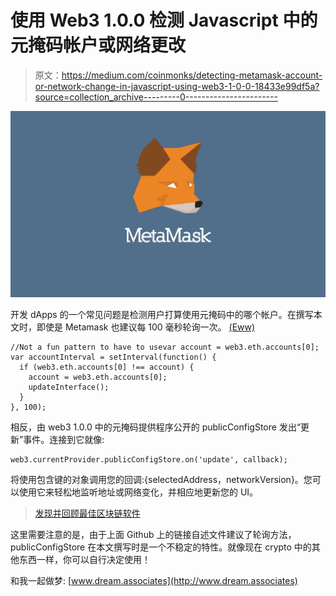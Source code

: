 # 使用 Web3 1.0.0 检测 Javascript 中的元掩码帐户或网络更改

> 原文：<https://medium.com/coinmonks/detecting-metamask-account-or-network-change-in-javascript-using-web3-1-0-0-18433e99df5a?source=collection_archive---------0----------------------->

![](img/b47e6ffe50892a3abc921943f64aff1b.png)

开发 dApps 的一个常见问题是检测用户打算使用元掩码中的哪个帐户。在撰写本文时，即使是 Metamask 也建议每 100 毫秒轮询一次。 [(Eww)](https://github.com/MetaMask/faq/blob/master/DEVELOPERS.md#ear-listening-for-selected-account-changes)

```
//Not a fun pattern to have to usevar account = web3.eth.accounts[0];
var accountInterval = setInterval(function() {
  if (web3.eth.accounts[0] !== account) {
    account = web3.eth.accounts[0];
    updateInterface();
  }
}, 100);
```

相反，由 web3 1.0.0 中的元掩码提供程序公开的 publicConfigStore 发出“更新”事件。连接到它就像:

```
web3.currentProvider.publicConfigStore.on('update', callback);
```

将使用包含键的对象调用您的回调:{selectedAddress，networkVersion}。您可以使用它来轻松地监听地址或网络变化，并相应地更新您的 UI。

> [发现并回顾最佳区块链软件](https://coincodecap.com)

这里需要注意的是，由于上面 Github 上的链接自述文件建议了轮询方法，publicConfigStore 在本文撰写时是一个不稳定的特性。就像现在 crypto 中的其他东西一样，你可以自行决定使用！

和我一起做梦: [www.dream.associates](http://www.dream.associates)